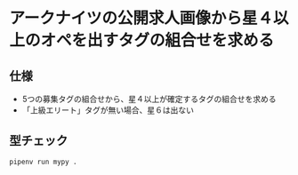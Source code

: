 # アークナイツの公開求人画像から星４以上のオペを出すタグの組合せを求める
## 仕様
- 5つの募集タグの組合せから、星４以上が確定するタグの組合せを求める
- 「上級エリート」タグが無い場合、星６は出ない

## 型チェック
```
pipenv run mypy .
```
